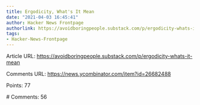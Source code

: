```yaml
---
title: Ergodicity, What's It Mean
date: "2021-04-03 16:45:41"
author: Hacker News Frontpage
authorlink: https://avoidboringpeople.substack.com/p/ergodicity-whats-it-mean
tags:
- Hacker-News-Frontpage
---
```


<p>Article URL: <a href="https://avoidboringpeople.substack.com/p/ergodicity-whats-it-mean">https://avoidboringpeople.substack.com/p/ergodicity-whats-it-mean</a></p>
<p>Comments URL: <a href="https://news.ycombinator.com/item?id=26682488">https://news.ycombinator.com/item?id=26682488</a></p>
<p>Points: 77</p>
<p># Comments: 56</p>
